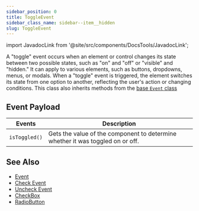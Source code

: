 ```yaml
---
sidebar_position: 0
title: ToggleEvent
sidebar_class_name: sidebar--item__hidden
slug: ToggleEvent
---
```


import JavadocLink from '@site/src/components/DocsTools/JavadocLink';

<JavadocLink type="engine" location="org/dwcj/component/event/ToggleEvent" top='true' />

A "toggle" event occurs when an element or control changes its state between two possible states, such as "on" and "off" or "visible" and "hidden." It can apply to various elements, such as buttons, dropdowns, menus, or modals. When a "toggle" event is triggered, the element switches its state from one option to another, reflecting the user's action or changing conditions. This class also inherits methods from the [base `Event` class](./event)

## Event Payload

| Events | Description |
|:-:|-|
|`isToggled()`|Gets the value of the component to determine whether it was toggled on or off.|

## See Also

- [Event](./event)
- [Check Event](./CheckEvent)
- [Uncheck Event](./UncheckEvent)
- [CheckBox](../checkbox)
- [RadioButton](../radiobutton)